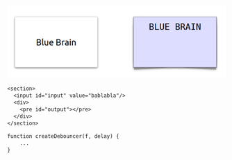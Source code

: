 ![debouncer.jpg](debouncer.jpg)

```
<section>
  <input id="input" value="bablabla"/>
  <div>
    <pre id="output"></pre>
  </div>
</section>
```

```
function createDebouncer(f, delay) {
    ...
}
```
